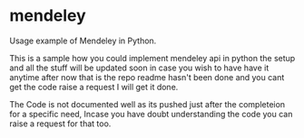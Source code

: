 # mendeley
Usage example of Mendeley  in Python.

This is a sample how you could implement mendeley api in python the setup and all the
stuff will be updated soon in case you wish to have have it anytime after now that is
the repo readme hasn't been done and you cant get the code raise a request I will get it
done.

The Code is not documented well as its pushed  just after the completeion for a specific
need, Incase you have doubt understanding the code you can raise a request for that too.

